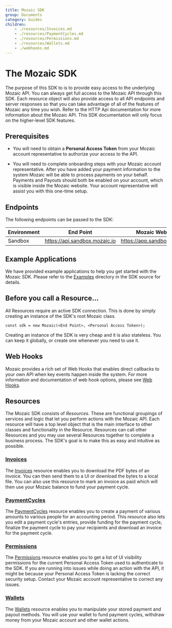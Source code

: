 ```yaml
---
title: Mozaic SDK
group: Documents
category: Guides
children:
    - ./resources/Invoices.md
    - ./resources/PaymentCycles.md
    - ./resources/Permissions.md
    - ./resources/Wallets.md
    - ./webhooks.md
---
```


# The Mozaic SDK
The purpose of this SDK to is to provide easy access to the underlying Mozaic API. You can always get full access to the Mozaic API through this SDK. Each resource object will also provide access to all API endpoints and server responses so that you can take advantage of all of the features of Mozaic any time you wish. Refer to the HTTP Api documentation for more information about the Mozaic API. This SDK documentation will only focus on the higher-level SDK features. 

## Prerequisites
* You will need to obtain a **Personal Access Token** from your Mozaic account representative to authorize your access to the API.

* You will need to complete onboarding steps with your Mozaic account representative. After you have added your payment information to the system Mozaic will be able to process payments on your behalf. Payments and Payouts should both be enabled on your account, which is visible inside the Mozaic website. Your account representative will assist you with this one-time setup.

## Endpoints

The following endpoints can be passed to the SDK:

| Environment | End Point | Mozaic Web App |
| --------- | ----------- | -------------- |
| Sandbox | https://api.sandbox.mozaic.io | https://app.sandbox.mozaic.io |

## Example Applications

We have provided example applications to help you get started with the Mozaic SDK. Please refer to the [Examples](https://github.com/mozaic-io/sdk-node/tree/master/examples) directory in the SDK source for details.

## Before you call a Resource...

All Resources require an active SDK connection. This is done by simply creating an instance of the SDK's root Mozaic class.

```
const sdk = new Mozaic(<End Point>, <Personal Access Token>);         
```

Creating an instance of the SDK is very cheap and it is also stateless. You can keep it globally, or create one whenever you need to use it.

## Web Hooks
Mozaic provides a rich set of Web Hooks that enables direct callbacks to your own API when key events happen inside the system. For more information and documentation of web hook options, please see [Web Hooks](webhooks.md).

## Resources

The Mozaic SDK consists of *Resources*. These are functional groupings of services and logic that let you perform actions with the Mozaic API. Each resource will have a top level object that is the main interface to other classes and functionality in the Resource. Resources can call other Resources and you may use several Resources together to complete a business process. The SDK's goal is to make this as easy and intuitive as possible.

### [Invoices](resources/Invoices.md)

The [Invoices](resources/Invoices.md) resource enables you to download the PDF bytes of an invoice. You can then send them to a UI or download the bytes to a local file. You can also use this resource to mark an invoice as paid which will then use your Mozaic balance to fund your payment cycle.

### [PaymentCycles](resources/PaymentCycles.md)

The [PaymentCycles](resources/PaymentCycles.md) resource enables you to create a payment of various amounts to various people for an accounting period. This resource also lets you edit a payment cycle's entries, provide funding for the payment cycle, finalize the payment cycle to pay your recipients and download an invoice for the payment cycle. 

### [Permissions](resources/Permissions.md)

The [Permissions](resources/Permissions.md) resource enables you to get a list of UI visibility permissions for the current Personal Access Token used to authenticate to the SDK. If you are running into issues while doing an action with the API, it might be because your Personal Access Token is lacking the correct security setup. Contact your Mozaic account representative to correct any issues.

### [Wallets](resources/Wallets.md)

The [Wallets](resources/Wallets.md) resource enables you to manipulate your stored payment and payout methods. You will use your wallet to fund payment cycles, withdraw money from your Mozaic account and other wallet actions.


